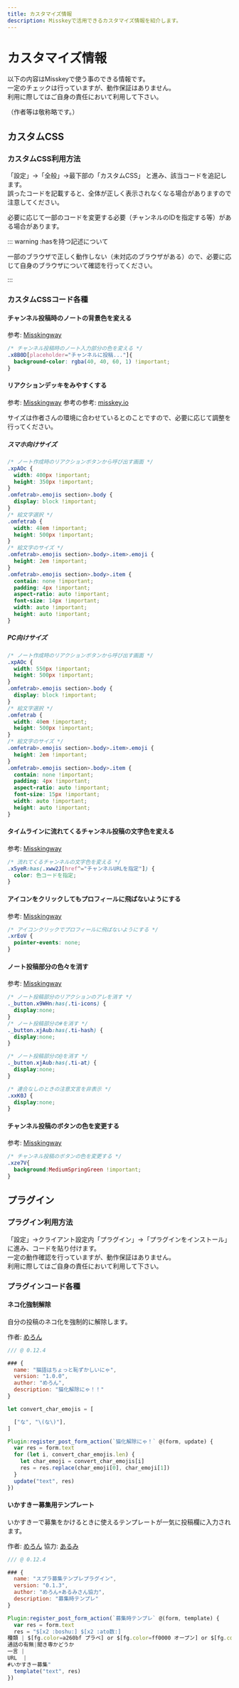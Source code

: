 ```yaml
---
title: カスタマイズ情報
description: Misskeyで活用できるカスタマイズ情報を紹介します。
---
```


# カスタマイズ情報

以下の内容はMisskeyで使う事のできる情報です。  
一定のチェックは行っていますが、動作保証はありません。  
利用に際してはご自身の責任において利用して下さい。

（作者等は敬称略です。）

## カスタムCSS

### カスタムCSS利用方法

「設定」→「全般」→最下部の「カスタムCSS」 と進み、該当コードを追記します。  
誤ったコードを記載すると、全体が正しく表示されなくなる場合がありますので注意してください。

必要に応じて一部のコードを変更する必要（チャンネルのIDを指定する等）がある場合があります。

::: warning :hasを持つ記述について

一部のブラウザで正しく動作しない（未対応のブラウザがある）ので、必要に応じて自身のブラウザについて確認を行ってください。

:::

### カスタムCSSコード各種

#### チャンネル投稿時のノートの背景色を変える

参考: [Misskingway](https://invillage-outvillage.com/@wildfangkatze/pages/1682180199159)

``` css
/* チャンネル投稿時のノート入力部分の色を変える */
.x8B0D[placeholder="チャンネルに投稿..."]{
  background-color: rgba(40, 40, 60, 1) !important;
}
```

#### リアクションデッキをみやすくする

参考: [Misskingway](https://invillage-outvillage.com/@wildfangkatze/pages/1682180199159)
参考の参考: [misskey.io](https://misskey.io/notes/9d8kl0mdfg)

サイズは作者さんの環境に合わせているとのことですので、必要に応じて調整を行ってください。

##### スマホ向けサイズ

``` css
/* ノート作成時のリアクションボタンから呼び出す画面 */
.xpAOc {
  width: 400px !important;
  height: 350px !important;
}
.omfetrab>.emojis section>.body {
  display: block !important;
}
/* 絵文字選択 */
.omfetrab {
  width: 48em !important;
  height: 500px !important;
}
/* 絵文字のサイズ */
.omfetrab>.emojis section>.body>.item>.emoji {
  height: 2em !important;
}
.omfetrab>.emojis section>.body>.item {
  contain: none !important;
  padding: 4px !important;
  aspect-ratio: auto !important;
  font-size: 14px !important;
  width: auto !important;
  height: auto !important;
}
```

##### PC向けサイズ

``` css
/* ノート作成時のリアクションボタンから呼び出す画面 */
.xpAOc {
  width: 550px !important;
  height: 500px !important;
}
.omfetrab>.emojis section>.body {
  display: block !important;
}
/* 絵文字選択 */
.omfetrab {
  width: 40em !important;
  height: 500px !important;
}
/* 絵文字のサイズ */
.omfetrab>.emojis section>.body>.item>.emoji {
  height: 2em !important;
}
.omfetrab>.emojis section>.body>.item {
  contain: none !important;
  padding: 4px !important;
  aspect-ratio: auto !important;
  font-size: 15px !important;
  width: auto !important;
  height: auto !important;
}
```

#### タイムラインに流れてくるチャンネル投稿の文字色を変える

参考: [Misskingway](https://invillage-outvillage.com/@wildfangkatze/pages/1682180199159)

``` css
/* 流れてくるチャンネルの文字色を変える */
.x5yeR:has(.xww2J[href^="チャンネルURLを指定"]) {
  color: 色コードを指定;
}
```

#### アイコンをクリックしてもプロフィールに飛ばないようにする

参考: [Misskingway](https://invillage-outvillage.com/@wildfangkatze/pages/1682180199159)

``` css
/* アイコンクリックでプロフィールに飛ばないようにする */
.xrEoV {
  pointer-events: none;
}
```

#### ノート投稿部分の色々を消す

参考: [Misskingway](https://invillage-outvillage.com/@wildfangkatze/pages/1682180199159)

``` css
/* ノート投稿部分のリアクションのアレを消す */
._button.x9WHn:has(.ti-icons) {
  display:none;
}
/* ノート投稿部分の#を消す */
._button.xjAub:has(.ti-hash) {
  display:none;
}

/* ノート投稿部分の@を消す */
._button.xjAub:has(.ti-at) {
  display:none;
}

/* 連合なしのときの注意文言を非表示 */
.xxK0J {
  display:none;
}
```

#### チャンネル投稿のボタンの色を変更する

参考: [Misskingway](https://invillage-outvillage.com/@wildfangkatze/pages/1682180199159)

``` css
/* チャンネル投稿のボタンの色を変更する */
.xze7V{
  background:MediumSpringGreen !important;
}
```

## プラグイン

### プラグイン利用方法

「設定」→クライアント設定内「プラグイン」→「プラグインをインストール」 に進み、コードを貼り付けます。  
一定の動作確認を行っていますが、動作保証はありません。  
利用に際してはご自身の責任において利用して下さい。

### プラグインコード各種

#### ネコ化強制解除

自分の投稿のネコ化を強制的に解除します。

作者: [めろん](https://ikaskey.bktsk.com/@melon)

``` javascript
/// @ 0.12.4

### {
  name: "猫語はちょっと恥ずかしいにゃ",
  version: "1.0.0",
  author: "めろん",
  description: "猫化解除にゃ！！"
}

let convert_char_emojis = [

  ["な", "\(な\)"],
]

Plugin:register_post_form_action(`猫化解除にゃ！` @(form, update) {
  var res = form.text
  for (let i, convert_char_emojis.len) {
    let char_emoji = convert_char_emojis[i]
    res = res.replace(char_emoji[0], char_emoji[1])
  }
  update("text", res)
})
```

#### いかすきー募集用テンプレート

いかすきーで募集をかけるときに使えるテンプレートが一気に投稿欄に入力されます。

作者: [めろん](https://ikaskey.bktsk.com/@melon)
協力: [あるみ](https://ikaskey.bktsk.com/@arumi_toon)

``` javascript
/// @ 0.12.4

### {
  name: "スプラ募集テンプレプラグイン",
  version: "0.1.3",
  author: "めろん+あるみさん協力",
  description: "募集時テンプレ"
}

Plugin:register_post_form_action(`募集時テンプレ` @(form, template) {
  var res = form.text
  res = "$[x2 :boshu:] $[x2 :ato数:]
種類 | $[fg.color=a260bf プラベ] or $[fg.color=ff0000 オープン] or $[fg.color=fd7e00 サーモンラン]募集人数 
通話の有無|聞き専かどうか
一言 |
URL  |
#いかすきー募集"
  template("text", res)
})
```
